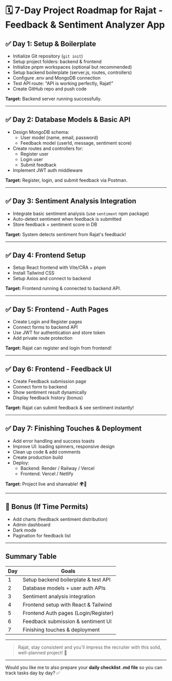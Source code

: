 # 🗓️ 7-Day Project Roadmap for Rajat - Feedback & Sentiment Analyzer App

## ✅ Day 1: Setup & Boilerplate

- Initialize Git repository (`git init`)
- Setup project folders: backend & frontend
- Initialize pnpm workspaces (optional but recommended)
- Setup backend boilerplate (server.js, routes, controllers)
- Configure .env and MongoDB connection
- Test API route: "API is working perfectly, Rajat!"
- Create GitHub repo and push code

**Target:** Backend server running successfully.

---

## ✅ Day 2: Database Models & Basic API

- Design MongoDB schema:
  - User model (name, email, password)
  - Feedback model (userId, message, sentiment score)
- Create routes and controllers for:
  - Register user
  - Login user
  - Submit feedback
- Implement JWT auth middleware

**Target:** Register, login, and submit feedback via Postman.

---

## ✅ Day 3: Sentiment Analysis Integration

- Integrate basic sentiment analysis (use `sentiment` npm package)
- Auto-detect sentiment when feedback is submitted
- Store feedback + sentiment score in DB

**Target:** System detects sentiment from Rajat's feedback!

---

## ✅ Day 4: Frontend Setup

- Setup React frontend with Vite/CRA + pnpm
- Install Tailwind CSS
- Setup Axios and connect to backend

**Target:** Frontend running & connected to backend API.

---

## ✅ Day 5: Frontend - Auth Pages

- Create Login and Register pages
- Connect forms to backend API
- Use JWT for authentication and store token
- Add private route protection

**Target:** Rajat can register and login from frontend!

---

## ✅ Day 6: Frontend - Feedback UI

- Create Feedback submission page
- Connect form to backend
- Show sentiment result dynamically
- Display feedback history (bonus)

**Target:** Rajat can submit feedback & see sentiment instantly!

---

## ✅ Day 7: Finishing Touches & Deployment

- Add error handling and success toasts
- Improve UI: loading spinners, responsive design
- Clean up code & add comments
- Create production build
- Deploy:
  - Backend: Render / Railway / Vercel
  - Frontend: Vercel / Netlify

**Target:** Project live and shareable! 🌍🚀

---

## 🎯 Bonus (If Time Permits)

- Add charts (feedback sentiment distribution)
- Admin dashboard
- Dark mode
- Pagination for feedback list

---

## Summary Table

| Day | Goals                                |
| --- | ------------------------------------ |
| 1   | Setup backend boilerplate & test API |
| 2   | Database models + user auth APIs     |
| 3   | Sentiment analysis integration       |
| 4   | Frontend setup with React & Tailwind |
| 5   | Frontend Auth pages (Login/Register) |
| 6   | Feedback submission & sentiment UI   |
| 7   | Finishing touches & deployment       |

---

> Rajat, stay consistent and you'll impress the recruiter with this solid, well-planned project! 🚀

---

Would you like me to also prepare your **daily checklist .md file** so you can track tasks day by day? ✅
